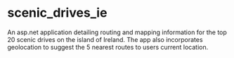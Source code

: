 scenic_drives_ie
================

An asp.net application detailing routing and mapping information for the top 20 scenic drives on the island of Ireland. The app also incorporates geolocation to suggest the 5 nearest routes to users current location.